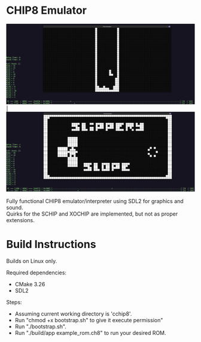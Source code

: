 # CHIP8 Emulator

![](images/tetris.png?raw=true "Tetris") | ![](images/slippery.png?raw=true "Slippery Slope")  
  
Fully functional CHIP8 emulator/interpreter using SDL2 for graphics and sound.  
Quirks for the SCHIP and XOCHIP are implemented, but not as proper extensions.  

# Build Instructions
Builds on Linux only.

Required dependencies:  
- CMake 3.26  
- SDL2  

Steps:
- Assuming current working directory is 'cchip8'.  
- Run "chmod +x bootstrap.sh" to give it execute permission"  
- Run "./bootstrap.sh".  
- Run "./build/app example_rom.ch8" to run your desired ROM.


